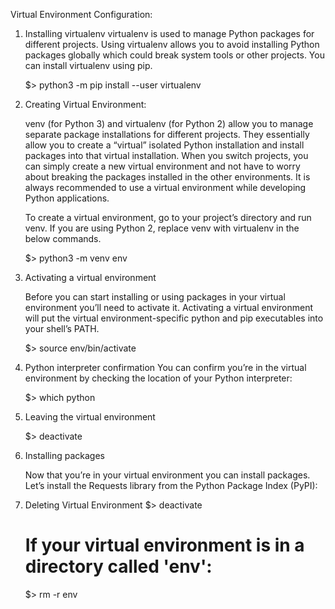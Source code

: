 Virtual Environment Configuration:


1.  Installing virtualenv
    virtualenv is used to manage Python packages for different projects. Using virtualenv allows you to avoid installing Python packages globally which could break system tools or other projects. You can install virtualenv using pip.

    $> python3 -m pip install --user virtualenv

2.  Creating Virtual Environment:

    venv (for Python 3) and virtualenv (for Python 2) allow you to manage separate package installations for different projects. They essentially allow you to create a “virtual” isolated Python installation and install packages into that virtual installation. When you switch projects, you can simply create a new virtual environment and not have to worry about breaking the packages installed in the other environments. It is always recommended to use a virtual environment while developing Python applications.

    To create a virtual environment, go to your project’s directory and run venv. If you are using Python 2, replace venv with virtualenv in the below commands.

    $> python3 -m venv env

3.  Activating a virtual environment

    Before you can start installing or using packages in your virtual environment you’ll need to activate it. Activating a virtual environment will put the virtual environment-specific python and pip executables into your shell’s PATH.

    $> source env/bin/activate

4.  Python interpreter confirmation
    You can confirm you’re in the virtual environment by checking the location of your Python interpreter:

    $> which python

5.  Leaving the virtual environment

    $> deactivate

6.  Installing packages

    Now that you’re in your virtual environment you can install packages. Let’s install the Requests library from the Python Package Index (PyPI):

7.  Deleting Virtual Environment
    $> deactivate
    
    # If your virtual environment is in a directory called 'env':
    $> rm -r env    



